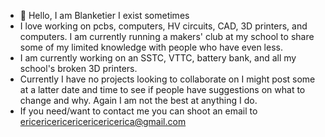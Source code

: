 - 👋 Hello, I am Blanketier I exist sometimes
- I love working on pcbs, computers, HV circuits, CAD, 3D printers, and computers. I am currently running a makers' club at my school to share some of my limited knowledge with people who have even less.
- I am currently working on an SSTC, VTTC, battery bank, and all my school's broken 3D printers.
- Currently I have no projects looking to collaborate on I might post some at a latter date and time to see if people have suggestions on what to change and why. Again I am not the best at anything I do.
- If you need/want to contact me you can shoot an email to ericericericericericericerica@gmail.com

<!---
Blanketier/Blanketier is a ✨ special ✨ repository because its `README.md` (this file) appears on your GitHub profile.
You can click the Preview link to take a look at your changes.
--->
